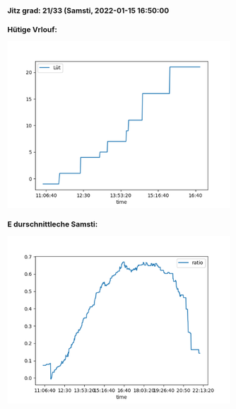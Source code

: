 ### Jitz grad: 21/33 (Samsti, 2022-01-15 16:50:00

### Hütige Vrlouf:
![Graph](Today.png)

### E durschnittleche Samsti:
![Graph](Samsti.png)